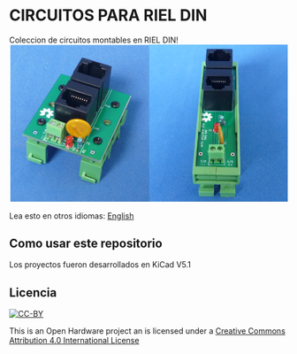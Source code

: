 # CIRCUITOS PARA RIEL DIN 

Coleccion de circuitos montables en RIEL DIN!
![DIN-RAIL](dinrailcircuits.png)

Lea esto en otros idiomas: [English](../README.md)
## Como usar este repositorio

Los proyectos fueron desarrollados en KiCad V5.1

## Licencia
[![CC-BY](https://i.creativecommons.org/l/by/4.0/88x31.png)](https://creativecommons.org/licenses/by/4.0/)

This is an Open Hardware project an is licensed under a [Creative Commons Attribution 4.0 International License](https://creativecommons.org/licenses/by/4.0/)
